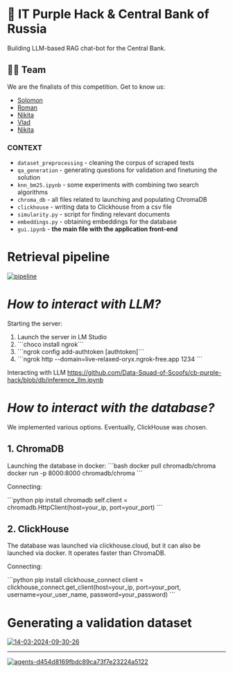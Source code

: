 # 🤖 IT Purple Hack & Central Bank of Russia
Building LLM-based RAG chat-bot for the Central Bank.

## 🦸‍♂️ Team
We are the finalists of this competition. 
Get to know us:
- [Solomon](https://github.com/veidlink)
- [Roman](https://github.com/gblssroman)
- [Nikita](https://github.com/qdzzzxc)
- [Vlad](https://github.com/vladik-pwnz)
- [Nikita](https://github.com/AnalyseOptimize)

### CONTEXT ###
- `dataset_preprocessing` - cleaning the corpus of scraped texts
- `qa_generation` - generating questions for validation and finetuning the solution
- `knn_bm25.ipynb` - some experiments with combining two search algorithms
- `chroma_db` - all files related to launching and populating ChromaDB
- `clickhouse` - writing data to Clickhouse from a csv file
- `simularity.py` - script for finding relevant documents
- `embeddings.py` - obtaining embeddings for the database
- `gui.ipynb` - **the main file with the application front-end**
# Retrieval pipeline

[![pipeline](https://i.ibb.co/0h0h1Jm/pipeline.jpg)](https://ibb.co/hDGDr8L)

# ***How to interact with LLM?***

Starting the server:
1. Launch the server in LM Studio
2. \`\`\`choco install ngrok\`\`\`
3. \`\`\`ngrok config add-authtoken [authtoken]\`\`\`
4. \`\`\`ngrok http --domain=live-relaxed-oryx.ngrok-free.app 1234 \`\`\`

Interacting with LLM 
https://github.com/Data-Squad-of-Scoofs/cb-purple-hack/blob/db/inference_llm.ipynb

# ***How to interact with the database?***

We implemented various options. Eventually, ClickHouse was chosen.

## 1. ChromaDB

Launching the database in docker:
\`\`\`bash
docker pull chromadb/chroma
docker run -p 8000:8000 chromadb/chroma
\`\`\`

Connecting:

\`\`\`python
pip install chromadb
self.client = chromadb.HttpClient(host=your_ip, port=your_port)
\`\`\`

## 2. ClickHouse

The database was launched via clickhouse.cloud, but it can also be launched via docker.
It operates faster than ChromaDB.

Connecting:

\`\`\`python
pip install clickhouse_connect
client = clickhouse_connect.get_client(host=your_ip, port=your_port, username=your_user_name, password=your_password)
\`\`\`

# Generating a validation dataset

[![14-03-2024-09-30-26](https://i.ibb.co/QjqgYjf/14-03-2024-09-30-26.png)](https://ibb.co/TqnfPqk)

------

[![agents-d454d8169fbdc89ca73f7e23224a5122](https://i.ibb.co/k3fQFx5/agents-d454d8169fbdc89ca73f7e23224a5122.png)](https://ibb.co/mvw67Gb)
